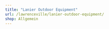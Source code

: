 ```yaml
---
title: "Lanier Outdoor Equipment"
url: /lawrenceville/lanier-outdoor-equipment/
shop: Allgemein
---
```

